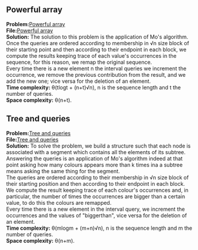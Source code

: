 ## Powerful array
**Problem:**[Powerful array](http://codeforces.com/contest/86/problem/D) \
**File:**[Powerful array](https://github.com/eleonoradgr/CompetitiveProgramming/blob/master/Lecture16/powarray.cpp) \
**Solution:** The solution to this problem is the application of Mo's algorithm. 
Once the queries are ordered according to membership in √n size block of their starting point and then according to their endpoint in each block, we compute the results keeping trace of each value's occurrences in the sequence, for this reason, we remap the original sequence. \
Every time there is a new element n the interval queries we increment the occurrence, we remove the previous contribution from the result, and we add the new one; vice versa for the deletion of an element.\
**Time complexity:** &theta;(tlogt + (n+t)&radic;n), n is the sequence length and t the number of queries.\
**Space complexity:** &theta;(n+t).

## Tree and queries
**Problem:**[Tree and queries](http://codeforces.com/contest/375/problem/D) \
**File:**[Tree and queries](https://github.com/eleonoradgr/CompetitiveProgramming/blob/master/Lecture16/treeandq.cpp) \
**Solution:**  To solve the problem, we build a structure such that each node is associated with a segment which contains all the elements of its subtree. Answering the queries is an application of Mo's algorithm indeed at that point asking how many colours appears more than k times ina a subtree means asking the same thing for the segment.\
The queries are ordered according to their membership in √n size block of their starting position and then according to their endpoint in each block.\
We compute the result keeping trace of each colour's occurrences and, in particular, the number of times the occurrences are bigger than a certain value, to do this the colours are remapped.\
Every time there is a new element in the interval query, we increment the occurrences and the values of "biggerthan", vice versa for the deletion of an element.\
**Time complexity:** &theta;(mlogm + (m+n)&radic;n), n is the sequence length and m the number of queries.\
**Space complexity:** &theta;(n+m).